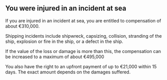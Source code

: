 ##  You were injured in an incident at sea

If you are injured in an incident at sea, you are entitled to compensation of
about €310,000.

Shipping incidents include shipwreck, capsizing, collision, stranding of the
ship, explosion or fire in the ship, or a defect in the ship.

If the value of the loss or damage is more than this, the compensation can be
increased to a maximum of about €495,000

You also have the right to an upfront payment of up to €21,000 within 15 days.
The exact amount depends on the damages suffered.
